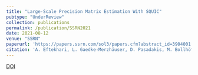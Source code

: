 ```yaml
---
title: "Large-Scale Precision Matrix Estimation With SQUIC"
pubtype: "UnderReview"
collection: publications
permalink: /publication/SSRN2021
date: 2021-08-12
venue: "SSRN"
paperurl: 'https://papers.ssrn.com/sol3/papers.cfm?abstract_id=3904001'
citation: 'A. Eftekhari, L. Gaedke-Merzhäuser, D. Pasadakis, M. Bollhöfer, S. Scheidegger, and O. Schenk, "Large-Scale Precision Matrix Estimation With SQUIC" (August 12, 2021).'
---
```


<!-- High-dimensional sparse precision matrix estimation is a ubiquitous task in multivariate analysis with applications that cross many disciplines. In this paper, we introduce the SQUIC package, which benefits from superior runtime performance and scalability, significantly exceeding the available state-of-the-art packages. This package is a second-order method that solves the L1--regularized maximum likelihood problem using highly optimized linear algebra subroutines, which leverage the underlying sparsity and the intrinsic parallelism in the computation. We provide two sets of numerical tests; the first one consists of didactic examples using synthetic datasets highlighting the performance and accuracy of the package, and the second one is a real-world classification problem of high dimensional medical datasets. The base algorithm is implemented in C++ with interfaces for R and Python.  -->

[DOI](https://papers.ssrn.com/sol3/papers.cfm?abstract_id=3904001)  
<!-- [Package source code](https://www.gitlab.ci.inf.usi.ch/SQUIC) -->


